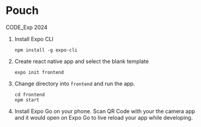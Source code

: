 # Pouch
CODE_Exp 2024

1. Install Expo CLI

       npm install -g expo-cli

2. Create react native app and select the blank template

       expo init frontend

3. Change directory into `frontend` and run the app.

       cd frontend
       npm start


4. Install Expo Go on your phone. Scan QR Code with your the camera app and it would open on Expo Go to live reload your app while developing.